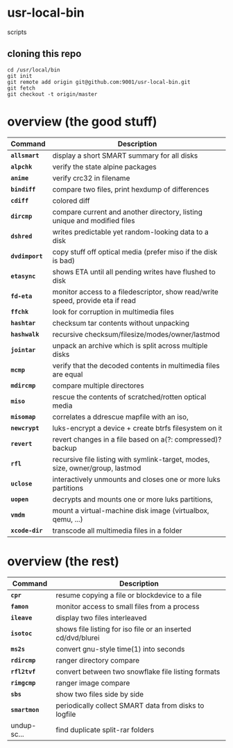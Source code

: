 # usr-local-bin
scripts

## cloning this repo
```
cd /usr/local/bin
git init
git remote add origin git@github.com:9001/usr-local-bin.git
git fetch
git checkout -t origin/master
```

# overview (the good stuff)
| Command | Description
| --- | ---
| **`allsmart`**  | display a short SMART summary for all disks
| **`alpchk`**    | verify the state alpine packages
| **`anime`**     | verify crc32 in filename
| **`bindiff`**   | compare two files, print hexdump of differences
| **`cdiff`**     | colored diff
| **`dircmp`**    | compare current and another directory, listing unique and modified files
| **`dshred`**    | writes predictable yet random-looking data to a disk
| **`dvdimport`** | copy stuff off optical media (prefer miso if the disk is bad)
| **`etasync`**   | shows ETA until all pending writes have flushed to disk
| **`fd-eta`**    | monitor access to a filedescriptor, show read/write speed, provide eta if read
| **`ffchk`**     | look for corruption in multimedia files
| **`hashtar`**   | checksum tar contents without unpacking
| **`hashwalk`**  | recursive checksum/filesize/modes/owner/lastmod
| **`jointar`**   | unpack an archive which is split across multiple disks
| **`mcmp`**      | verify that the decoded contents in multimedia files are equal
| **`mdircmp`**   | compare multiple directores
| **`miso`**      | rescue the contents of scratched/rotten optical media
| **`misomap`**   | correlates a ddrescue mapfile with an iso,
| **`newcrypt`**  | luks-encrypt a device + create btrfs filesystem on it
| **`revert`**    | revert changes in a file based on a(?: compressed)? backup
| **`rfl`**       | recursive file listing with symlink-target, modes, size, owner/group, lastmod
| **`uclose`**    | interactively unmounts and closes one or more luks partitions
| **`uopen`**     | decrypts and mounts one or more luks partitions,
| **`vmdm`**      | mount a virtual-machine disk image (virtualbox, qemu, ...)
| **`xcode-dir`** | transcode all multimedia files in a folder

# overview (the rest)
| Command | Description
| --- | ---
| **`cpr`**       | resume copying a file or blockdevice to a file
| **`famon`**     | monitor access to small files from a process
| **`ileave`**    | display two files interleaved
| **`isotoc`**    | shows file listing for iso file or an inserted cd/dvd/blurei
| **`ms2s`**      | convert gnu-style time(1) into seconds
| **`rdircmp`**   | ranger directory compare
| **`rfl2tvf`**   | convert between two snowflake file listing formats
| **`rimgcmp`**   | ranger image compare
| **`sbs`**       | show two files side by side
| **`smartmon`**  | periodically collect SMART data from disks to logfile
| undup-sc...     | find duplicate split-rar folders
